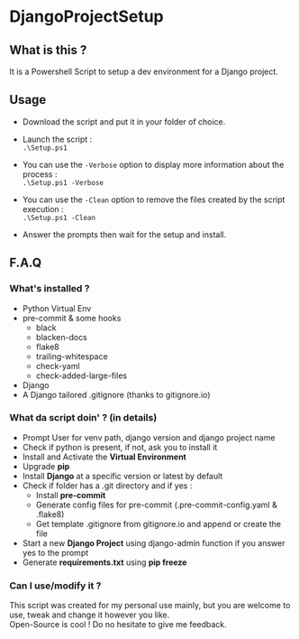# DjangoProjectSetup

## What is this ?

It is a Powershell Script to setup a dev environment for a Django project.

## Usage

-   Download the script and put it in your folder of choice.
-   Launch the script :  
`.\Setup.ps1`

-   You can use the `-Verbose` option to display more information about the process :  
`.\Setup.ps1 -Verbose`

-   You can use the `-Clean` option to remove the files created by the script execution :  
`.\Setup.ps1 -Clean`

-   Answer the prompts then wait for the setup and install.

## F.A.Q

### What's installed ?

-   Python Virtual Env
-   pre-commit & some hooks
    -   black
    -   blacken-docs
    -   flake8
    -   trailing-whitespace
    -   check-yaml
    -   check-added-large-files
-   Django
-   A Django tailored .gitignore (thanks to gitignore.io)

### What da script doin' ? (in details)

-   Prompt User for venv path, django version and django project name
-   Check if python is present, if not, ask you to install it
-   Install and Activate the **Virtual Environment**
-   Upgrade **pip**
-   Install **Django** at a specific version or latest by default
-   Check if folder has a .git directory and if yes :
    -   Install **pre-commit**
    -   Generate config files for pre-commit (.pre-commit-config.yaml & .flake8)
    -   Get template .gitignore from gitignore.io and append or create the file
-   Start a new **Django Project** using django-admin function if you answer yes to the prompt
-   Generate **requirements.txt** using **pip freeze**


### Can I use/modify it ?

This script was created for my personal use mainly, but you are welcome to use, tweak and change it however you like.  
Open-Source is cool ! Do no hesitate to give me feedback.
